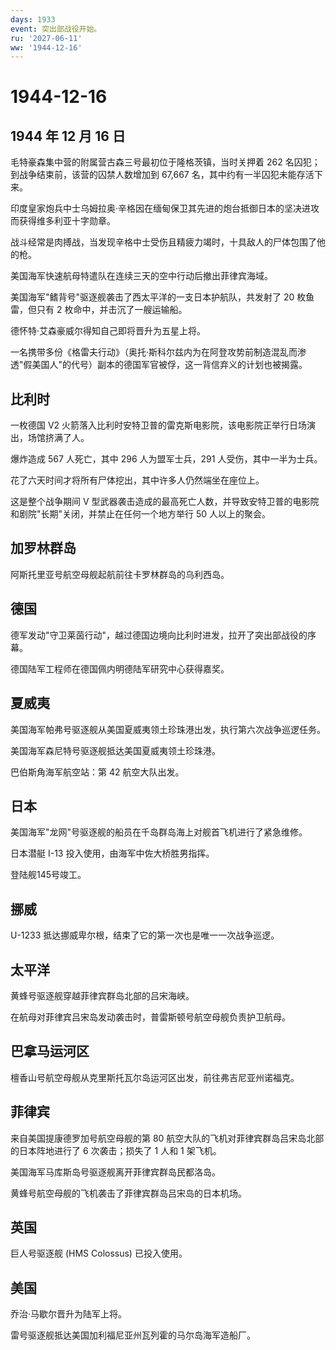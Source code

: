 ```yaml
---
days: 1933
event: 突出部战役开始。
ru: '2027-06-11'
ww: '1944-12-16'
---
```


# 1944-12-16

## 1944 年 12 月 16 日

毛特豪森集中营的附属营古森三号最初位于隆格茨镇，当时关押着 262
名囚犯；到战争结束前，该营的囚禁人数增加到 67,667
名，其中约有一半囚犯未能存活下来。

印度皇家炮兵中士乌姆拉奥·辛格因在缅甸保卫其先进的炮台抵御日本的坚决进攻而获得维多利亚十字勋章。

战斗经常是肉搏战，当发现辛格中士受伤且精疲力竭时，十具敌人的尸体包围了他的枪。

美国海军快速航母特遣队在连续三天的空中行动后撤出菲律宾海域。

美国海军"鳍背号"驱逐舰袭击了西太平洋的一支日本护航队，共发射了 20
枚鱼雷，但只有 2 枚命中，并击沉了一艘运输船。

德怀特·艾森豪威尔得知自己即将晋升为五星上将。

一名携带多份《格雷夫行动》（奥托·斯科尔兹内为在阿登攻势前制造混乱而渗透"假美国人"的代号）副本的德国军官被俘，这一背信弃义的计划也被揭露。

## 比利时

一枚德国 V2
火箭落入比利时安特卫普的雷克斯电影院，该电影院正举行日场演出，场馆挤满了人。

爆炸造成 567 人死亡，其中 296 人为盟军士兵，291 人受伤，其中一半为士兵。

花了六天时间才将所有尸体挖出，其中许多人仍然端坐在座位上。

这是整个战争期间 V
型武器袭击造成的最高死亡人数，并导致安特卫普的电影院和剧院"长期"关闭，并禁止在任何一个地方举行
50 人以上的聚会。

## 加罗林群岛

阿斯托里亚号航空母舰起航前往卡罗林群岛的乌利西岛。

## 德国

德军发动"守卫莱茵行动"，越过德国边境向比利时进发，拉开了突出部战役的序幕。

德国陆军工程师在德国佩内明德陆军研究中心获得嘉奖。

## 夏威夷

美国海军帕弗号驱逐舰从美国夏威夷领土珍珠港出发，执行第六次战争巡逻任务。

美国海军森尼特号驱逐舰抵达美国夏威夷领土珍珠港。

巴伯斯角海军航空站：第 42 航空大队出发。

## 日本

美国海军"龙网"号驱逐舰的船员在千岛群岛海上对舰首飞机进行了紧急维修。

日本潜艇 I-13 投入使用，由海军中佐大桥胜男指挥。

登陆舰145号竣工。

## 挪威

U-1233 抵达挪威卑尔根，结束了它的第一次也是唯一一次战争巡逻。

## 太平洋

黄蜂号驱逐舰穿越菲律宾群岛北部的吕宋海峡。

在航母对菲律宾吕宋岛发动袭击时，普雷斯顿号航空母舰负责护卫航母。

## 巴拿马运河区

檀香山号航空母舰从克里斯托瓦尔岛运河区出发，前往弗吉尼亚州诺福克。

## 菲律宾

来自美国提康德罗加号航空母舰的第 80
航空大队的飞机对菲律宾群岛吕宋岛北部的日本阵地进行了 6 次袭击；损失了 1
人和 1 架飞机。

美国海军马库斯岛号驱逐舰离开菲律宾群岛民都洛岛。

黄蜂号航空母舰的飞机袭击了菲律宾群岛吕宋岛的日本机场。

## 英国

巨人号驱逐舰 (HMS Colossus) 已投入使用。

## 美国

乔治·马歇尔晋升为陆军上将。

雷号驱逐舰抵达美国加利福尼亚州瓦列霍的马尔岛海军造船厂。